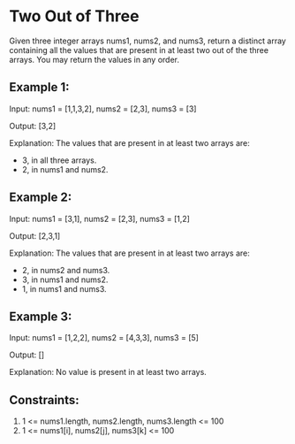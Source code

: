 # Two Out of Three
Given three integer arrays nums1, nums2, and nums3, return a distinct array containing all the values that are present in at least two out of the three arrays. You may return the values in any order.
## Example 1:
Input: nums1 = [1,1,3,2], nums2 = [2,3], nums3 = [3]

Output: [3,2]

Explanation: The values that are present in at least two arrays are:
- 3, in all three arrays.
- 2, in nums1 and nums2.
## Example 2:

Input: nums1 = [3,1], nums2 = [2,3], nums3 = [1,2]

Output: [2,3,1]

Explanation: The values that are present in at least two arrays are:
- 2, in nums2 and nums3.
- 3, in nums1 and nums2.
- 1, in nums1 and nums3.
## Example 3:
Input: nums1 = [1,2,2], nums2 = [4,3,3], nums3 = [5]

Output: []

Explanation: No value is present in at least two arrays.
## Constraints:
1. 1 <= nums1.length, nums2.length, nums3.length <= 100
2. 1 <= nums1[i], nums2[j], nums3[k] <= 100